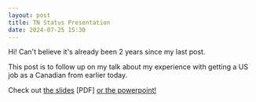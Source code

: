```yaml
---
layout: post
title: TN Status Presentation
date: 2024-07-25 15:30
---
```


Hi! Can't believe it's already been 2 years since my last post.

This post is to follow up on my talk about my experience with getting a US job as a Canadian from earlier today.

Check out [the slides](/assets/job2.pdf) \[PDF\]
[or the powerpoint!](/assets/job2.pptx) 